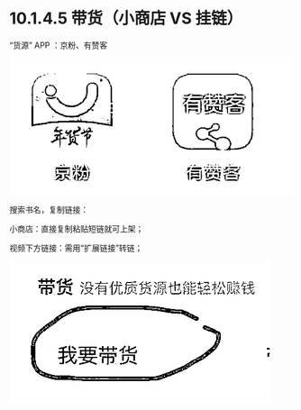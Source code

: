 # 10.1.4.5 带货（小商店 VS 挂链）

“货源” APP ：京粉、有赞客

![](img/983dbdfc05d48ba5d1f4045a4d37e36b.png)

搜索书名，复制链接：

小商店：直接复制粘贴短链就可上架；

视频下方链接：需用“扩展链接”转链；

![](img/a7bc229a4dbbf25901c5cb48d73a1ed7.png)